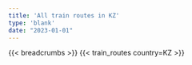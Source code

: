 ```yaml
---
title: 'All train routes in KZ'
type: 'blank'
date: "2023-01-01"
---
```


{{< breadcrumbs >}}
{{< train_routes country=KZ >}}
